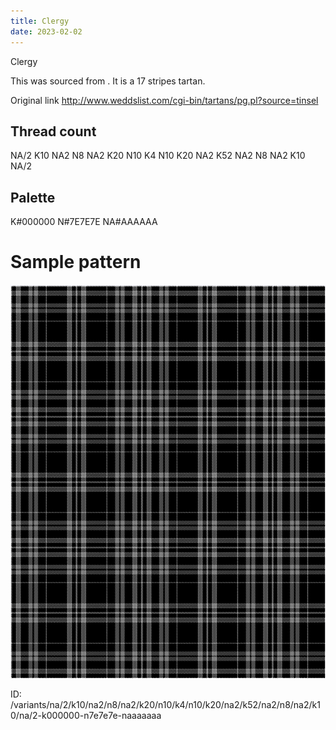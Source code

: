 ```yaml
---
title: Clergy
date: 2023-02-02
---
```

Clergy

This was sourced from <no value>.  It is a 17 stripes tartan.

Original link http://www.weddslist.com/cgi-bin/tartans/pg.pl?source=tinsel

## Thread count
NA/2 K10 NA2 N8 NA2 K20 N10 K4 N10 K20 NA2 K52 NA2 N8 NA2 K10 NA/2

## Palette
K#000000 N#7E7E7E NA#AAAAAA

# Sample pattern

![Tartan detail](tartan.png "NA/2 K10 NA2 N8 NA2 K20 N10 K4 N10 K20 NA2 K52 NA2 N8 NA2 K10 NA/2 tartan")

ID: /variants/na/2/k10/na2/n8/na2/k20/n10/k4/n10/k20/na2/k52/na2/n8/na2/k10/na/2-k000000-n7e7e7e-naaaaaaa